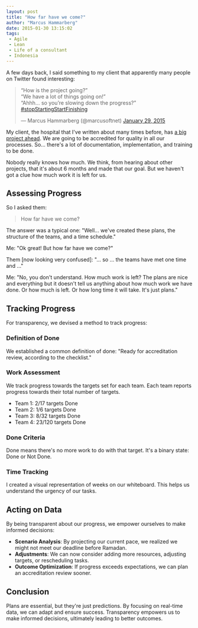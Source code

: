 ```yaml
---
layout: post
title: "How far have we come?"
author: "Marcus Hammarberg"
date: 2015-01-30 13:15:02
tags:
 - Agile
 - Lean
 - Life of a consultant
 - Indonesia
---
```


A few days back, I said something to my client that apparently many people on Twitter found interesting:

<blockquote class="twitter-tweet" data-partner="tweetdeck">
  <p>“How is the project going?”<br>
  “We have a lot of things going on!”<br>
  “Ahhh… so you’re slowing down the progress?”<br>
  <a href="https://twitter.com/hashtag/stopStartingStartFinishing?src=hash">#stopStartingStartFinishing</a></p>
  &mdash; Marcus Hammarberg (@marcusoftnet) <a href="https://twitter.com/marcusoftnet/status/560637396291559425">January 29, 2015</a>
</blockquote>
<script async src="//platform.twitter.com/widgets.js" charset="utf-8"></script>

My client, the hospital that I've written about many times before, has [a big project ahead](http://www.marcusoft.net/2015/01/make-it-smaller---some-practical-experiences.html). We are going to be accredited for quality in all our processes. So... there's a lot of documentation, implementation, and training to be done.

Nobody really knows how much. We think, from hearing about other projects, that it's about 6 months and made that our goal. But we haven't got a clue how much work it is left for us.

## Assessing Progress

So I asked them:
<blockquote>How far have we come?</blockquote>

The answer was a typical one: "Well... we've created these plans, the structure of the teams, and a time schedule."

Me: "Ok great! But how far have we come?"

Them [now looking very confused]: "... so ... the teams have met one time and ..."

Me: "No, you don't understand. How much work is left? The plans are nice and everything but it doesn't tell us anything about how much work we have done. Or how much is left. Or how long time it will take. It's just plans."

## Tracking Progress

For transparency, we devised a method to track progress:

### Definition of Done

We established a common definition of done: "Ready for accreditation review, according to the checklist."

### Work Assessment

We track progress towards the targets set for each team. Each team reports progress towards their total number of targets.

- Team 1: 2/17 targets Done
- Team 2: 1/6 targets Done
- Team 3: 8/32 targets Done
- Team 4: 23/120 targets Done

### Done Criteria

Done means there's no more work to do with that target. It's a binary state: Done or Not Done.

### Time Tracking

I created a visual representation of weeks on our whiteboard. This helps us understand the urgency of our tasks.

## Acting on Data

By being transparent about our progress, we empower ourselves to make informed decisions:

- **Scenario Analysis**: By projecting our current pace, we realized we might not meet our deadline before Ramadan.
- **Adjustments**: We can now consider adding more resources, adjusting targets, or rescheduling tasks.
- **Outcome Optimization**: If progress exceeds expectations, we can plan an accreditation review sooner.

## Conclusion

Plans are essential, but they're just predictions. By focusing on real-time data, we can adapt and ensure success. Transparency empowers us to make informed decisions, ultimately leading to better outcomes.
